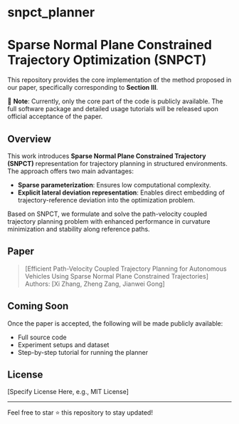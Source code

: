 # snpct_planner
# Sparse Normal Plane Constrained Trajectory Optimization (SNPCT)

This repository provides the core implementation of the method proposed in our paper, specifically corresponding to **Section III**.

🚧 **Note**: Currently, only the core part of the code is publicly available. The full software package and detailed usage tutorials will be released upon official acceptance of the paper.

## Overview

This work introduces **Sparse Normal Plane Constrained Trajectory (SNPCT)** representation for trajectory planning in structured environments. The approach offers two main advantages:

- **Sparse parameterization**: Ensures low computational complexity.
- **Explicit lateral deviation representation**: Enables direct embedding of trajectory-reference deviation into the optimization problem.

Based on SNPCT, we formulate and solve the path-velocity coupled trajectory planning problem with enhanced performance in curvature minimization and stability along reference paths.

## Paper

> [Efficient Path-Velocity Coupled Trajectory Planning  for Autonomous Vehicles Using Sparse Normal Plane Constrained Trajectories]  
> Authors: [Xi Zhang, Zheng Zang, Jianwei Gong]  


## Coming Soon

Once the paper is accepted, the following will be made publicly available:

- Full source code
- Experiment setups and dataset
- Step-by-step tutorial for running the planner

## License

[Specify License Here, e.g., MIT License]

---

Feel free to star ⭐ this repository to stay updated!
